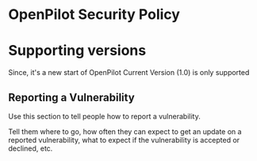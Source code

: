 # OpenPilot Security Policy

# Supporting versions 

Since, it's a new start of OpenPilot Current Version (1.0) is only supported

## Reporting a Vulnerability

Use this section to tell people how to report a vulnerability.

Tell them where to go, how often they can expect to get an update on a
reported vulnerability, what to expect if the vulnerability is accepted or
declined, etc.
